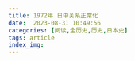 ```yaml
---
title: 1972年 日中关系正常化
date:  2023-08-31 10:49:56
categories: [阅读,全历史,历史,日本史]
tags: article
index_img: 
---
```



